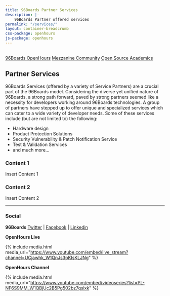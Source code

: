 ```yaml
---
title: 96Boards Partner Services
description: |-
    96Boards Partner offered services
permalink: "/services/"
layout: container-breadcrumb
css-package: openhours
js-package: openhours
---
```


<br>
<a href="https://www.96boards.org/openhours/" class="btn blog-read-more-btn center-block">96Boards OpenHours</a>
<a href="https://www.96boards.org/go/mezzanine-community/" class="btn blog-read-more-btn center-block">Mezzanine Community</a>
<a href="https://github.com/osacademics" class="btn blog-read-more-btn center-block">Open Source Academics</a>

## Partner Services

96Boards Services (offered by a variety of Service Partners) are a crucial part of the 96Boards model. Considering the diverse yet unified nature of 96Boards, a strong path forward, paved by strong partners seemed like a necessity for developers working around 96Boards technologies. A group of partners have stepped up to offer unique and specialized services which can cater to a wide variety of developer needs. Some of these services include (but are not limited to) the following:

- Hardware design
- Product Protection Solutions
- Security Vulnerability &amp; Patch Notification Service
- Test & Validation Services
- and much more...

</div>
<div class="col-md-6">
<div class="services-panel" markdown="1" id="services-panel">

### Content 1

Insert Content 1

### Content 2

Insert Content 2

* * *

### Social

**96Boards**
[Twitter](https://twitter.com/96Boards) | [Facebook](https://www.facebook.com/96Boards) | [Linkedin](https://www.linkedin.com/company/96boards)

**OpenHours Live**

{% include media.html media_url="https://www.youtube.com/embed/live_stream?channel=UCjawhk_W1QnJs3pKIsKLJNg" %}

**OpenHours Channel**

{% include media.html media_url="https://www.youtube.com/embed/videoseries?list=PL-NF6S9MM_W1QBjUc2B5Pg502bz7qslxk" %}

</div>
</div>
